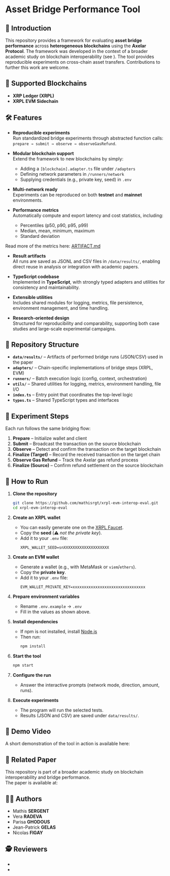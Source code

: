 # Asset Bridge Performance Tool

## 📖 Introduction
This repository provides a framework for evaluating **asset bridge performance** across **heterogeneous blockchains** using the **Axelar Protocol**. The framework was developed in the context of a broader academic study on blockchain interoperability (see []()). The tool provides reproducible experiments on cross-chain asset transfers. Contributions to further this work are welcome.

## 🔗 Supported Blockchains
- **XRP Ledger (XRPL)**
- **XRPL EVM Sidechain**

## 🛠️ Features

- **Reproducible experiments**  
  Run standardized bridge experiments through abstracted function calls:  
  `prepare → submit → observe → observeGasRefund`.

- **Modular blockchain support**  
  Extend the framework to new blockchains by simply:
  - Adding a `[blockchain].adapter.ts` file under `/adapters`  
  - Defining network parameters in `/runners/network`  
  - Supplying credentials (e.g., private key, seed) in `.env`

- **Multi-network ready**  
  Experiments can be reproduced on both **testnet** and **mainnet** environments.

- **Performance metrics**  
  Automatically compute and export latency and cost statistics, including:  
  - Percentiles (p50, p90, p95, p99)  
  - Median, mean, minimum, maximum  
  - Standard deviation

Read more of the metrics here: [ARTIFACT.md](./ARTIFACT.md)

- **Result artifacts**  
  All runs are saved as JSONL and CSV files in `/data/results/`, enabling direct reuse in analysis or integration with academic papers.

- **TypeScript codebase**  
  Implemented in **TypeScript**, with strongly typed adapters and utilities for consistency and maintainability.

- **Extensible utilities**  
  Includes shared modules for logging, metrics, file persistence, environment management, and time handling.

- **Research-oriented design**  
  Structured for reproducibility and comparability, supporting both case studies and large-scale experimental campaigns.

## 📂 Repository Structure
- **`data/results/`** – Artifacts of performed bridge runs (JSON/CSV) used in the paper  
- **`adapters/`** – Chain-specific implementations of bridge steps (XRPL, EVM)  
- **`runners/`** – Batch execution logic (config, context, orchestration)  
- **`utils/`** – Shared utilities for logging, metrics, environment handling, file I/O  
- **`index.ts`** – Entry point that coordinates the top-level logic  
- **`types.ts`** – Shared TypeScript types and interfaces

## 🔄 Experiment Steps
Each run follows the same bridging flow:

1. **Prepare** – Initialize wallet and client  
2. **Submit** – Broadcast the transaction on the source blockchain  
3. **Observe** – Detect and confirm the transaction on the target blockchain  
4. **Finalize (Target)** – Record the received transaction on the target chain  
5. **Observe Gas Refund** – Track the Axelar gas refund process  
6. **Finalize (Source)** – Confirm refund settlement on the source blockchain 

## 🚀 How to Run

1. **Clone the repository**
   ```bash
   git clone https://github.com/mathisrgt/xrpl-evm-interop-eval.git
   cd xrpl-evm-interop-eval
   ```

2. **Create an XRPL wallet**
   - You can easily generate one on the [XRPL Faucet](https://xrpl.org/resources/dev-tools/xrp-faucets).
   - Copy the **seed** (⚠️ *not the private key*).
   - Add it to your `.env` file:
     ```env
     XRPL_WALLET_SEED=snXXXXXXXXXXXXXXXXXXXX
     ```

3. **Create an EVM wallet**
   - Generate a wallet (e.g., with MetaMask or `viem`/`ethers`).
   - Copy the **private key**.
   - Add it to your `.env` file:
     ```env
     EVM_WALLET_PRIVATE_KEY=xxxxxxxxxxxxxxxxxxxxxxxxxxxxxxxx
     ```

4. **Prepare environment variables**
   - Rename `.env.example` → `.env`
   - Fill in the values as shown above.

5. **Install dependencies**
   - If npm is not installed, install [Node.js](https://nodejs.org/)
   - Then run:
     ```bash
     npm install
     ```

6. **Start the tool**
   ```bash
   npm start
   ```

7. **Configure the run**
   - Answer the interactive prompts (network mode, direction, amount, runs).

8. **Execute experiments**
   - The program will run the selected tests.
   - Results (JSON and CSV) are saved under `data/results/`.


## 🎥 Demo Video
A short demonstration of the tool in action is available here:  
[]()

## 📄 Related Paper
This repository is part of a broader academic study on blockchain interoperability and bridge performance.  
The paper is available at: []()

## 👩‍💻 Authors
- Mathis **SERGENT**
- Vera **RADEVA**  
- Parisa **GHODOUS**  
- Jean-Patrick **GELAS**  
- Nicolas **FIGAY**

## 🕵️ Reviewers

- 
- 